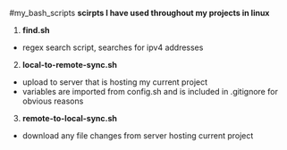 #my_bash_scripts
**scirpts I have used throughout my projects in linux**
1. **find.sh**
- regex search script, searches for ipv4 addresses
2. **local-to-remote-sync.sh**
- upload to server that is hosting my current project
- variables are imported from config.sh and is included in .gitignore for obvious reasons
3. **remote-to-local-sync.sh**
- download any file changes from server hosting current project
